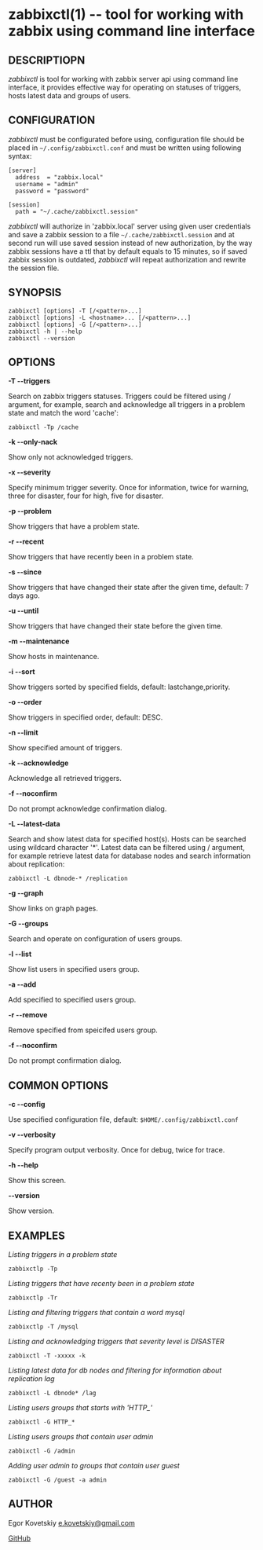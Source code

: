 zabbixctl(1) -- tool for working with zabbix using command line interface
===========

## DESCRIPTIOPN

*zabbixctl* is tool for working with zabbix server api using command line
interface, it provides effective way for operating on statuses of triggers,
hosts latest data and groups of users.

## CONFIGURATION

*zabbixctl* must be configurated before using, configuration file should be
placed in `~/.config/zabbixctl.conf` and must be written using following syntax:

    [server]
      address  = "zabbix.local"
      username = "admin"
      password = "password"

    [session]
      path = "~/.cache/zabbixctl.session"

  *zabbixctl* will authorize in 'zabbix.local' server using given user
credentials and save a zabbix session to a file `~/.cache/zabbixctl.session` and
at second run will use saved session instead of new authorization, by the way
zabbix sessions have a ttl that by default equals to 15 minutes, so if saved
zabbix session is outdated, *zabbixctl* will repeat authorization and rewrite
the session file.

## SYNOPSIS

    zabbixctl [options] -T [/<pattern>...]
    zabbixctl [options] -L <hostname>... [/<pattern>...]
    zabbixctl [options] -G [/<pattern>...]
    zabbixctl -h | --help
    zabbixctl --version

## OPTIONS

**-T --triggers**

Search on zabbix triggers statuses. Triggers could be filtered using /<pattern>
argument, for example, search and acknowledge all triggers in a problem state
and match the word 'cache':

`zabbixctl -Tp /cache`

**-k --only-nack**

Show only not acknowledged triggers.

**-x --severity**

Specify minimum trigger severity.  Once for information, twice for warning,
three for disaster, four for high, five for disaster.

**-p --problem**

Show triggers that have a problem state.

**-r --recent**

Show triggers that have recently been in a problem state.

**-s --since <date>**

Show triggers that have changed their state after the given time, default: 7
days ago.

**-u --until <date>**

Show triggers that have changed their state before the given time.

**-m --maintenance**

Show hosts in maintenance.

**-i --sort <fields>**

Show triggers sorted by specified fields, default: lastchange,priority.

**-o --order <order>**

Show triggers in specified order, default: DESC.

**-n --limit <amount>**

Show specified amount of triggers.

**-k --acknowledge**

Acknowledge all retrieved triggers.

**-f --noconfirm**

Do not prompt acknowledge confirmation dialog.

**-L --latest-data**

Search and show latest data for specified host(s). Hosts can be searched
using wildcard character '*'.  Latest data can be filtered using /<pattern>
argument, for example retrieve latest data for database nodes and search
information about replication:

`zabbixctl -L dbnode-* /replication`

**-g --graph**

Show links on graph pages.

**-G --groups**

Search and operate on configuration of users groups.

**-l --list**

Show list users in specified users group.

**-a --add**

Add specified <user> to specified users group.

**-r --remove**

Remove specified <user> from speicifed users group.

**-f --noconfirm**

Do not prompt confirmation dialog.

## COMMON OPTIONS

**-c --config <path>**

Use specified configuration file, default: `$HOME/.config/zabbixctl.conf`

**-v --verbosity**

Specify program output verbosity. Once for debug, twice for trace.

**-h --help**

Show this screen.

**--version**

Show version.

## EXAMPLES

*Listing triggers in a problem state*

```
zabbixctlp -Tp
```

*Listing triggers that have recenty been in a problem state*

```
zabbixctlp -Tr
```

*Listing and filtering triggers that contain a word mysql*

```
zabbixctlp -T /mysql
```

*Listing and acknowledging triggers that severity level is DISASTER*

```
zabbixctl -T -xxxxx -k
```

*Listing latest data for db nodes and filtering for information about replication lag*

```
zabbixctl -L dbnode* /lag
```

*Listing users groups that starts with 'HTTP_'*

```
zabbixctl -G HTTP_*
```

*Listing users groups that contain user admin*

```
zabbixctl -G /admin
```

*Adding user admin to groups that contain user guest*

```
zabbixctl -G /guest -a admin
```

## AUTHOR

Egor Kovetskiy <e.kovetskiy@gmail.com>

[GitHub](https://github.com/kovetskiy/zabbixctl)
